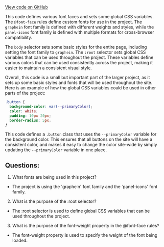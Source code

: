 [View code on GitHub](https://github.com/wandb/weave/weave-js/src/common/index.css)

This code defines various font faces and sets some global CSS variables. The `@font-face` rules define custom fonts for use in the project. The `graphein` font family is defined with different weights and styles, while the `panel-icons` font family is defined with multiple formats for cross-browser compatibility. 

The `body` selector sets some basic styles for the entire page, including setting the font family to `graphein`. The `:root` selector sets global CSS variables that can be used throughout the project. These variables define various colors that can be used consistently across the project, making it easier to maintain a consistent visual style.

Overall, this code is a small but important part of the larger project, as it sets up some basic styles and fonts that will be used throughout the site. Here is an example of how the global CSS variables could be used in other parts of the project:

```css
.button {
  background-color: var(--primaryColor);
  color: white;
  padding: 10px 20px;
  border-radius: 5px;
}
```

This code defines a `.button` class that uses the `--primaryColor` variable for the background color. This ensures that all buttons on the site will have a consistent color, and makes it easy to change the color site-wide by simply updating the `--primaryColor` variable in one place.
## Questions: 
 1. What fonts are being used in this project?
- The project is using the 'graphein' font family and the 'panel-icons' font family.

2. What is the purpose of the :root selector?
- The :root selector is used to define global CSS variables that can be used throughout the project.

3. What is the purpose of the font-weight property in the @font-face rules?
- The font-weight property is used to specify the weight of the font being loaded.